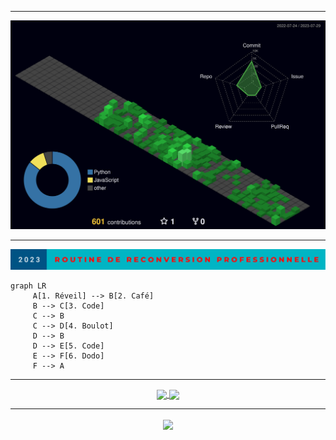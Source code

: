 

---------

<p align="center" >
	<img src='profile-3d-contrib/profile-night-green.svg'>
</p>

---------

<p align="center">
  <img src="routine.svg">
</p>


```mermaid
graph LR
     A[1. Réveil] --> B[2. Café]
     B --> C[3. Code]
     C --> B
     C --> D[4. Boulot]
     D --> B
     D --> E[5. Code]
     E --> F[6. Dodo]
     F --> A
```


---------

<p align=center>
<a href="https://streak-stats.demolab.com/?user=LGD-P&theme=radical">
  <img height=200 align="center" src="https://streak-stats.demolab.com/?user=LGD-P&theme=radical" />
</a>
<a href="https://github-readme-stats.vercel.app/api/top-langs/?username=LGD-P&theme=radical">
  <img height=200 align="center" src="https://github-readme-stats.vercel.app/api/top-langs/?username=LGD-P&theme=radical" />
</a>
</p>

----------

<p align= center>
<a href="http://github-profile-summary-cards.vercel.app/api/cards/profile-details?username=LGD-P&theme=2077">
  <img align=center  src = "http://github-profile-summary-cards.vercel.app/api/cards/profile-details?username=LGD-P&theme=2077" >
</a>
</p>
